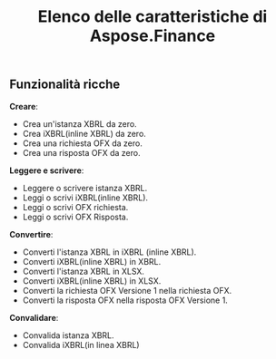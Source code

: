 ﻿---
title: Elenco delle caratteristiche di Aspose.Finance
linktitle: Elenco delle caratteristiche
type: docs
weight: 20
url: /it/python-net/feature-list/
description: Python Finance Le funzionalità della libreria API includono la creazione, la lettura, la scrittura e la convalida di documenti tra cui richiesta e risposta XBRL, iXBRL, OFX.
---
## **Funzionalità ricche**
**Creare**:

- Crea un'istanza XBRL da zero.
- Crea iXBRL(inline XBRL) da zero.
- Crea una richiesta OFX da zero.
- Crea una risposta OFX da zero.

**Leggere e scrivere**:

- Leggere o scrivere istanza XBRL.
- Leggi o scrivi iXBRL(inline XBRL).
- Leggi o scrivi OFX richiesta.
- Leggi o scrivi OFX Risposta.


**Convertire**:

- Converti l'istanza XBRL in iXBRL (inline XBRL).
- Converti iXBRL(inline XBRL) in XBRL.
- Converti l'istanza XBRL in XLSX.
- Converti iXBRL(inline XBRL) in XLSX.
- Converti la richiesta OFX Versione 1 nella richiesta OFX.
- Converti la risposta OFX nella risposta OFX Versione 1.

**Convalidare**:

- Convalida istanza XBRL.
- Convalida iXBRL(in linea XBRL)

